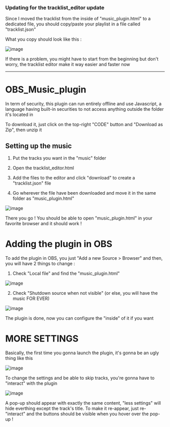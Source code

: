 ### Updating for the tracklist_editor update

Since I moved the tracklist from the inside of "music_plugin.html" to a dedicated file, you should copy/paste your playlist in a file called "tracklist.json"

What you copy should look like this :

![image](https://user-images.githubusercontent.com/13376018/184088480-0678f279-ee28-4cd9-b293-9f926677434d.png)

If there is a problem, you might have to start from the beginning but don't worry, the tracklist editor make it way easier and faster now

---



# OBS_Music_plugin

In term of security, this plugin can run entirely offline and use Javascript, a language having built-in securities to not access anything outside the folder it's located in

To download it, just click on the top-right "CODE" button and "Download as Zip", then unzip it

## Setting up the music

1. Put the tracks you want in the "music" folder 

2. Open the tracklist_editor.html

3. Add the files to the editor and click "download" to create a "tracklist.json" file

4. Go wherever the file have been downloaded and move it in the same folder as "music_plugin.html"

![image](https://user-images.githubusercontent.com/13376018/184087409-b38bfc8a-d278-4755-bc49-d42b1e5b9212.png)

There you go ! You should be able to open "music_plugin.html" in your favorite browser and it should work !

# Adding the plugin in OBS

To add the plugin in OBS, you just "Add a new Source > Browser" and then, you will have 2 things to change : 

1. Check "Local file" and find the "music_plugin.html"

![image](https://user-images.githubusercontent.com/13376018/183494943-40cc05c2-670a-48c5-bdfe-7214f616c8e6.png)

2. Check "Shutdown source when not visible" (or else, you will have the music FOR EVER)

![image](https://user-images.githubusercontent.com/13376018/183495747-fd839841-289d-450c-b09f-49ed2047c75c.png)

The plugin is done, now you can configure the "inside" of it if you want

# MORE SETTINGS

Basically, the first time you gonna launch the plugin, it's gonna be an ugly thing like this

![image](https://user-images.githubusercontent.com/13376018/183496299-9bb4435f-4c95-4695-8fd0-cb7022e282ac.png)

To change the settings and be able to skip tracks, you're gonna have to "interact" with the plugin

![image](https://user-images.githubusercontent.com/13376018/183496538-34a327e5-1dc6-42b0-a448-a01c115c9e41.png)

A pop-up should appear with exactly the same content, "less settings" will hide everthing except the track's title. To make it re-appear, just re-"interact" and the buttons should be visible when you hover over the pop-up !
